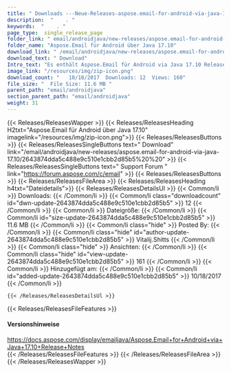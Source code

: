 ```yaml
---
title: " Downloads ---Neue-Releases-aspose.email-for-android-via-java-17.10 . "
description:  "    . " 
keywords:  "    . " 
page_type:  single_release_page
folder_link: " email/androidjava/new-releases/aspose.email-for-android-via-java-17.10/"
folder_name: "Aspose.Email für Android über Java 17.10"
download_link: " /email/androidjava/new-releases/aspose.email-for-android-via-java-17.10/2643874dda5c488e9c510e1cbb2d85b5"
download_text: " Download"
Intro_text: "Es enthält Aspose.Email für Android via Java 17.10 Release."
image_link: "/resources/img/zip-icon.png"
download_count: "   10/18/2017  Downloads: 12  Views: 160"
file_size: "  File Size: 11.6 MB "
parent_path: "email/androidjava"
section_parent_path: "email/androidjava"
weight: 31
---
```


{{< Releases/ReleasesWapper >}}
  {{< Releases/ReleasesHeading H2txt="Aspose.Email für Android über Java 17.10" imagelink="/resources/img/zip-icon.png">}}
  {{< Releases/ReleasesButtons >}}
    {{< Releases/ReleasesSingleButtons text=" Download" link="/email/androidjava/new-releases/aspose.email-for-android-via-java-17.10/2643874dda5c488e9c510e1cbb2d85b5%20%20" >}}
    {{< Releases/ReleasesSingleButtons text=" Support Forum " link="https://forum.aspose.com/c/email" >}}
  {{< Releases/ReleasesButtons >}}
  {{< Releases/ReleasesFileArea >}}
    {{< Releases/ReleasesHeading h4txt="Dateidetails">}}
    {{< Releases/ReleasesDetailsUl >}}
            {{< Common/li >}} Downloads: {{< /Common/li >}}
      {{< Common/li class="downloadcount" id="dwn-update-2643874dda5c488e9c510e1cbb2d85b5" >}} 12 {{< /Common/li >}}
      {{< Common/li >}} Dateigröße: {{< /Common/li >}}
      {{< Common/li id="size-update-2643874dda5c488e9c510e1cbb2d85b5" >}} 11.6 MB {{< /Common/li >}} 
      {{< Common/li  class="hide" >}} Posted By: {{< /Common/li >}} 
      {{< Common/li class="hide" id="author-update-2643874dda5c488e9c510e1cbb2d85b5" >}} Vitalij.Shitts {{< /Common/li >}}
      {{< Common/li class="hide" >}} Ansichten: {{< /Common/li >}}
      {{< Common/li class="hide" id="view-update-2643874dda5c488e9c510e1cbb2d85b5" >}} 161 {{< /Common/li >}}
      {{< Common/li >}} Hinzugefügt am: {{< /Common/li >}}
      {{< Common/li id="added-update-2643874dda5c488e9c510e1cbb2d85b5" >}} 10/18/2017 {{< /Common/li >}} 

    {{< /Releases/ReleasesDetailsUl >}}

  {{< Releases/ReleasesFileFeatures >}}
      <h4>Versionshinweise</h4><div> <a href="https://docs.aspose.com/display/emailjava/Aspose.Email+for+Android+via+Java+17.10+Release+Notes">https://docs.aspose.com/display/emailjava/Aspose.Email+for+Android+via+Java+17.10+Release+Notes</a></div>
  {{< /Releases/ReleasesFileFeatures >}}
 {{< /Releases/ReleasesFileArea >}}
{{< /Releases/ReleasesWapper >}}



